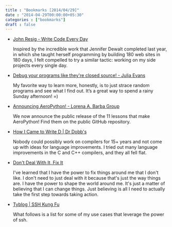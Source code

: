 ```yaml
---
title : "Bookmarks [2014/04/29]"
date : "2014-04-29T00:00:00+05:30"
categories : ["bookmarks"]
draft : false
---
```


-   [John Resig - Write Code Every Day](http://ejohn.org/blog/write-code-every-day/)

    Inspired by the incredible work that Jennifer Dewalt completed last
    year, in which she taught herself programming by building 180 web
    sites in 180 days, I felt compelled to try a similar tactic: working
    on my side projects every single day.

-   [Debug your programs like they're closed source! - Julia Evans](http://jvns.ca/blog/2014/04/20/debug-your-programs-like-theyre-closed-source/)

    My favorite way to learn more, honestly, is to just strace random
    programs and see what I find out. It’s a great way to spend a rainy
    Sunday afternoon! =)

-   [Announcing AeroPython! - Lorena A. Barba Group](http://lorenabarba.com/blog/announcing-aeropython/)

    We now announce the public release of the 11 lessons that make
       AeroPython! Find them on the public GitHub repository.

-   [How I Came to Write D | Dr Dobb's](http://www.drdobbs.com/architecture-and-design/how-i-came-to-write-d/240165322)

    Nobody could possibly work on compilers for 15+ years and not come
    up with ideas for language improvements. I tried out many language
    improvements in the C and C++ compilers, and they all fell flat.

-   [Don't Deal With It, Fix It](http://blog.harrywolff.com/dont-deal-with-it-fix-it/)

    I've learned that I have the power to fix things around me that I
    don't like. I don't need to just deal with it because that's just
    the way things are. I have the power to shape the world around
    me. It's just a matter of believing that I can change things. Just
    believing is all I need to actually take the first step towards
    taking action.

-   [Tyblog | SSH Kung Fu](http://blog.tjll.net/ssh-kung-fu/)

    What follows is a list for some of my use cases that leverage the
    power of ssh.
